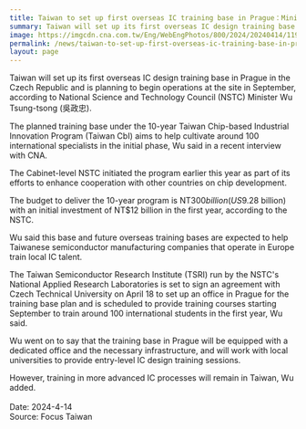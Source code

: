 ```yaml
---
title: Taiwan to set up first overseas IC training base in Prague：Minister
summary: Taiwan will set up its first overseas IC design training base in Prague in the Czech Republic and is planning to begin operations at the site in September
image: https://imgcdn.cna.com.tw/Eng/WebEngPhotos/800/2024/20240414/1192x768_903738118721.jpg
permalink: /news/taiwan-to-set-up-first-overseas-ic-training-base-in-prague-minister/
layout: page
---
```

Taiwan will set up its first overseas IC design training base in Prague in the Czech Republic and is planning to begin operations at the site in September, according to National Science and Technology Council (NSTC) Minister Wu Tsung-tsong (吳政忠).

The planned training base under the 10-year Taiwan Chip-based Industrial Innovation Program (Taiwan CbI) aims to help cultivate around 100 international specialists in the initial phase, Wu said in a recent interview with CNA.

The Cabinet-level NSTC initiated the program earlier this year as part of its efforts to enhance cooperation with other countries on chip development.

The budget to deliver the 10-year program is NT$300 billion (US$9.28 billion) with an initial investment of NT$12 billion in the first year, according to the NSTC.

Wu said this base and future overseas training bases are expected to help Taiwanese semiconductor manufacturing companies that operate in Europe train local IC talent.

The Taiwan Semiconductor Research Institute (TSRI) run by the NSTC's National Applied Research Laboratories is set to sign an agreement with Czech Technical University on April 18 to set up an office in Prague for the training base plan and is scheduled to provide training courses starting September to train around 100 international students in the first year, Wu said.

Wu went on to say that the training base in Prague will be equipped with a dedicated office and the necessary infrastructure, and will work with local universities to provide entry-level IC design training sessions.

However, training in more advanced IC processes will remain in Taiwan, Wu added.
<br/>
<br/>
Date: 2024-4-14
<br/>
Source: Focus Taiwan
